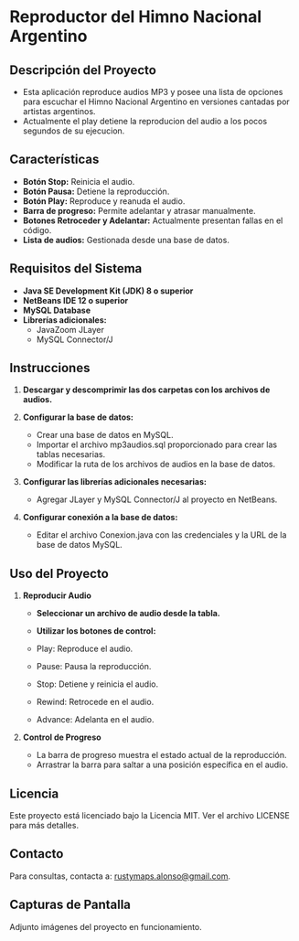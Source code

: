 # Reproductor del Himno Nacional Argentino

## Descripción del Proyecto

- Esta aplicación reproduce audios MP3 y posee una lista de opciones para escuchar el Himno Nacional Argentino en versiones cantadas por artistas argentinos.
- Actualmente el play detiene la reproducion del audio a los pocos segundos de su ejecucion.

## Características

- **Botón Stop:** Reinicia el audio.
- **Botón Pausa:** Detiene la reproducción.
- **Botón Play:** Reproduce y reanuda el audio.
- **Barra de progreso:** Permite adelantar y atrasar manualmente.
- **Botones Retroceder y Adelantar:** Actualmente presentan fallas en el código.
- **Lista de audios:** Gestionada desde una base de datos.

## Requisitos del Sistema

- **Java SE Development Kit (JDK) 8 o superior**
- **NetBeans IDE 12 o superior**
- **MySQL Database**
- **Librerías adicionales:**
  - JavaZoom JLayer
  - MySQL Connector/J

## Instrucciones 

1. **Descargar y descomprimir las dos carpetas con los archivos de audios.**

2. **Configurar la base de datos:**

    - Crear una base de datos en MySQL.
    - Importar el archivo mp3audios.sql proporcionado para crear las tablas necesarias.
    - Modificar la ruta de los archivos de audios en la base de datos.

3. **Configurar las librerías adicionales necesarias:**

    - Agregar JLayer y MySQL Connector/J al proyecto en NetBeans.

4. **Configurar conexión a la base de datos:**

    - Editar el archivo Conexion.java con las credenciales y la URL de la base de datos MySQL.
   
## Uso del Proyecto
1. **Reproducir Audio**

    - **Seleccionar un archivo de audio desde la tabla.**
    - **Utilizar los botones de control:**
      
    - Play: Reproduce el audio.
    - Pause: Pausa la reproducción.
    - Stop: Detiene y reinicia el audio.
    - Rewind: Retrocede en el audio.
    - Advance: Adelanta en el audio.

1. **Control de Progreso**

    - La barra de progreso muestra el estado actual de la reproducción.
    - Arrastrar la barra para saltar a una posición específica en el audio.  

## Licencia

Este proyecto está licenciado bajo la Licencia MIT. Ver el archivo LICENSE para más detalles.

## Contacto

Para consultas, contacta a: rustymaps.alonso@gmail.com.

## Capturas de Pantalla

Adjunto imágenes del proyecto en funcionamiento.
